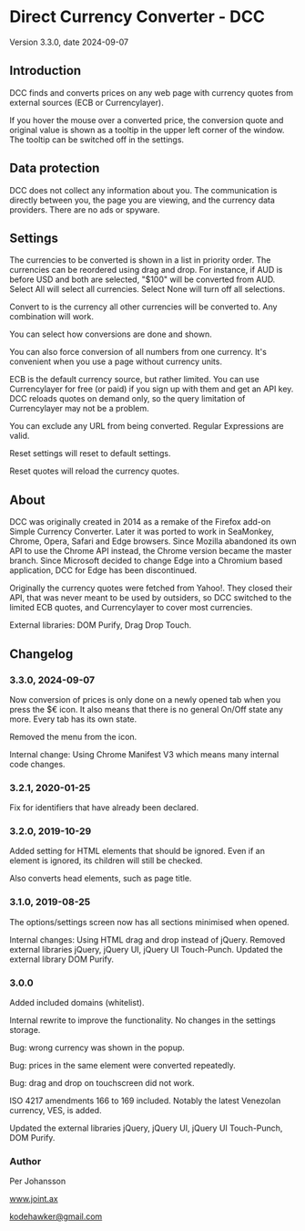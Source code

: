 # Direct Currency Converter - DCC

Version 3.3.0, date 2024-09-07

## Introduction

DCC finds and converts prices on any web page with currency quotes from external sources (ECB or Currencylayer).

If you hover the mouse over a converted price, the conversion quote and original value is
shown as a tooltip in the upper left corner of the window. 
The tooltip can be switched off in the settings.

## Data protection

DCC does not collect any information about you. 
The communication is directly between you, the page you are viewing, 
and the currency data providers. 
There are no ads or spyware. 

## Settings

The currencies to be converted is shown in a list in priority order.
The currencies can be reordered using drag and drop. 
For instance, if AUD is before USD and both are selected, "$100" will be converted from AUD.
Select All will select all currencies.
Select None will turn off all selections.

Convert to is the currency all other currencies will be converted to.
Any combination will work.

You can select how conversions are done and shown.

You can also force conversion of all numbers from one currency. 
It's convenient when you use a page without currency units.

ECB is the default currency source, but rather limited. 
You can use Currencylayer for free (or paid) if you sign up with them and get an API key.
DCC reloads quotes on demand only, so the query limitation of Currencylayer may not
be a problem.

You can exclude any URL from being converted. Regular Expressions are valid.

Reset settings will reset to default settings.

Reset quotes will reload the currency quotes.
 

## About

DCC was originally created in 2014 as a remake of the Firefox add-on Simple Currency Converter.
Later it was ported to work in SeaMonkey, Chrome, Opera, Safari and Edge browsers.
Since Mozilla abandoned its own API to use the Chrome API instead, the Chrome version became the master branch.
Since Microsoft decided to change Edge into a Chromium based application, DCC for Edge has been discontinued.

Originally the currency quotes were fetched from Yahoo!. They closed their API, that was never
meant to be used by outsiders, so DCC switched to the limited ECB quotes, 
and Currencylayer to cover most currencies. 

External libraries:  DOM Purify, Drag Drop Touch.

## Changelog

### 3.3.0, 2024-09-07

Now conversion of prices is only done on a newly opened tab when you press the $€ icon.
It also means that there is no general On/Off state any more. Every tab has its own state.

Removed the menu from the icon.

Internal change: Using Chrome Manifest V3 which means many internal code changes.

### 3.2.1, 2020-01-25

Fix for identifiers that have already been declared. 

### 3.2.0, 2019-10-29

Added setting for HTML elements that should be ignored. 
Even if an element is ignored, its children will still be checked.

Also converts head elements, such as page title.

### 3.1.0, 2019-08-25

The options/settings screen now has all sections minimised when opened.

Internal changes:
Using HTML drag and drop instead of jQuery.
Removed external libraries jQuery, jQuery UI, jQuery UI Touch-Punch.
Updated the external library DOM Purify.


### 3.0.0

Added included domains (whitelist).

Internal rewrite to improve the functionality. No changes in the settings storage.

Bug: wrong currency was shown in the popup.

Bug: prices in the same element were converted repeatedly.

Bug: drag and drop on touchscreen did not work.

ISO 4217 amendments 166 to 169 included. Notably the latest Venezolan currency, VES, is added.

Updated the external libraries jQuery, jQuery UI, jQuery UI Touch-Punch, DOM Purify.


### Author

Per Johansson

www.joint.ax

kodehawker@gmail.com

